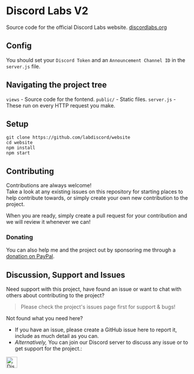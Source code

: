 # Discord Labs V2
Source code for the official Discord Labs website. [discordlabs.org](https://discordlabs.org)

## Config
You should set your `Discord Token` and an `Announcement Channel ID` in the `server.js` file.

## Navigating the project tree
`views` - Source code for the fontend.
`public/` - Static files.
`server.js` - These run on every HTTP request you make.

## Setup
```shell
git clone https://github.com/labdiscord/website
cd website
npm install
npm start
```

## Contributing

Contributions are always welcome!\
Take a look at any existing issues on this repository for starting places to help contribute towards, or simply create your own new contribution to the project.

When you are ready, simply create a pull request for your contribution and we will review it whenever we can!

### Donating

You can also help me and the project out by sponsoring me through a [donation on PayPal](http://paypal.me/deltafloof).


## Discussion, Support and Issues

Need support with this project, have found an issue or want to chat with others about contributing to the project?
> Please check the project's issues page first for support & bugs!

Not found what you need here?

* If you have an issue, please create a GitHub issue here to report it, include as much detail as you can.
* _Alternatively,_ You can join our Discord server to discuss any issue or to get support for the project.:

<a href="http://discordlabs.org/discord" target="_blank">
    <img src="https://discordapp.com/api/guilds/608711879858192479/embed.png" alt="Discord" height="30">
</a>

